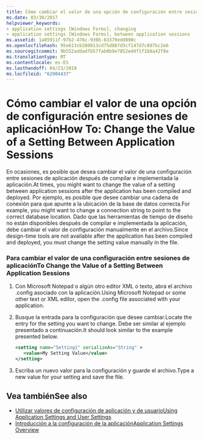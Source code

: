 ```yaml
---
title: Cómo cambiar el valor de una opción de configuración entre sesiones de aplicación
ms.date: 03/30/2017
helpviewer_keywords:
- application settings [Windows Forms], changing
- application settings [Windows Forms], between application sessions
ms.assetid: 1a85911f-97b2-476c-930b-83379edd890c
ms.openlocfilehash: 95e613cb280813cd75d887d3cf147d7c897bc2e6
ms.sourcegitcommit: 9b552addadfb57fab0b9e7852ed4f1f1b8a42f8e
ms.translationtype: MT
ms.contentlocale: es-ES
ms.lasthandoff: 04/23/2019
ms.locfileid: "62004437"
---
```

# <a name="how-to-change-the-value-of-a-setting-between-application-sessions"></a><span data-ttu-id="305ae-102">Cómo cambiar el valor de una opción de configuración entre sesiones de aplicación</span><span class="sxs-lookup"><span data-stu-id="305ae-102">How To: Change the Value of a Setting Between Application Sessions</span></span>
<span data-ttu-id="305ae-103">En ocasiones, es posible que desea cambiar el valor de una configuración entre sesiones de aplicación después de compilar e implementada la aplicación.</span><span class="sxs-lookup"><span data-stu-id="305ae-103">At times, you might want to change the value of a setting between application sessions after the application has been compiled and deployed.</span></span> <span data-ttu-id="305ae-104">Por ejemplo, es posible que desee cambiar una cadena de conexión para que apunte a la ubicación de la base de datos correcta.</span><span class="sxs-lookup"><span data-stu-id="305ae-104">For example, you might want to change a connection string to point to the correct database location.</span></span> <span data-ttu-id="305ae-105">Dado que las herramientas de tiempo de diseño no están disponibles después de compilar e implementada la aplicación, debe cambiar el valor de configuración manualmente en el archivo.</span><span class="sxs-lookup"><span data-stu-id="305ae-105">Since design-time tools are not available after the application has been compiled and deployed, you must change the setting value manually in the file.</span></span>  
  
### <a name="to-change-the-value-of-a-setting-between-application-sessions"></a><span data-ttu-id="305ae-106">Para cambiar el valor de una configuración entre sesiones de aplicación</span><span class="sxs-lookup"><span data-stu-id="305ae-106">To Change the Value of a Setting Between Application Sessions</span></span>  
  
1. <span data-ttu-id="305ae-107">Con Microsoft Notepad o algún otro editor XML o texto, abra el archivo .config asociado con la aplicación.</span><span class="sxs-lookup"><span data-stu-id="305ae-107">Using Microsoft Notepad or some other text or XML editor, open the .config file associated with your application.</span></span>  
  
2. <span data-ttu-id="305ae-108">Busque la entrada para la configuración que desee cambiar.</span><span class="sxs-lookup"><span data-stu-id="305ae-108">Locate the entry for the setting you want to change.</span></span> <span data-ttu-id="305ae-109">Debe ser similar al ejemplo presentado a continuación.</span><span class="sxs-lookup"><span data-stu-id="305ae-109">It should look similar to the example presented below.</span></span>  
  
    ```xml  
    <setting name="Setting1" serializeAs="String" >  
       <value>My Setting Value</value>  
    </setting>  
    ```  
  
3. <span data-ttu-id="305ae-110">Escriba un nuevo valor para la configuración y guarde el archivo.</span><span class="sxs-lookup"><span data-stu-id="305ae-110">Type a new value for your setting and save the file.</span></span>  
  
## <a name="see-also"></a><span data-ttu-id="305ae-111">Vea también</span><span class="sxs-lookup"><span data-stu-id="305ae-111">See also</span></span>

- [<span data-ttu-id="305ae-112">Utilizar valores de configuración de aplicación y de usuario</span><span class="sxs-lookup"><span data-stu-id="305ae-112">Using Application Settings and User Settings</span></span>](using-application-settings-and-user-settings.md)
- [<span data-ttu-id="305ae-113">Introducción a la configuración de la aplicación</span><span class="sxs-lookup"><span data-stu-id="305ae-113">Application Settings Overview</span></span>](application-settings-overview.md)
